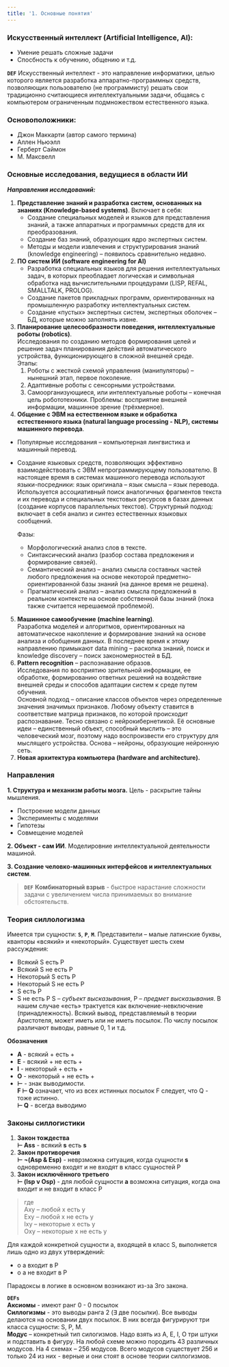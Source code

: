 ```yaml
---
title: '1. Основные понятия'
---
```


### Искусственный интеллект (Artificial Intelligence, AI):
- Умение решать сложные задачи
- Спосбность к обучению, общению и т.д.

**`DEF`** Искусственный интеллект - это направление информатики, целью которого
является разработка аппаратно-программных средств, позволяющих пользователю (не программисту)
решать свои традиционно считающиеся интеллектуальными задачи, общаясь с компьютером ограниченным
подмножеством естественного языка.

### Основоположники:
- Джон Маккарти (автор самого термина)
- Аллен Ньюэлл
- Герберт Саймон
- М. Максвелл

### Основные исследования, ведущиеся в области ИИ

***Направления исследований:***

1. **Представление знаний и разработка систем, основанных на знаниях (Knowledge-based systems)**. Включает в себя:
    - Создание специальных моделей и языков для представления знаний, а также аппаратных и программных средств для их преобразования.
    - Создание баз знаний, образующих ядро экспертных систем.
    - Методы и модели извлечения и структурирования знаний (knowledge engineering) – появилось сравнительно недавно.
2. **ПО систем ИИ (software engineering for AI)**
    - Разработка специальных языков для решения интеллектуальных задач, в которых преобладает логическая и символьная обработка над вычислительными процедурами (LISP, REFAL, SMALLTALK, PROLOG).
    - Создание пакетов прикладных программ, ориентированных на промышленную разработку интеллектуальных систем.
    - Создание «пустых» экспертных систем, экспертных оболочек – БД, которые можно заполнять извне.
3. **Планирование целесообразности поведения, интеллектуальные роботы (robotics)**.  
Исследования по созданию методов формирования целей и решение задач планирования действий автоматического устройства, функционирующего в сложной внешней среде.  
Этапы:
    1. Роботы с жесткой схемой управления (манипуляторы) – нынешний этап, первое поколение.
    2. Адаптивные роботы с сенсорными устройствами.
    3. Самоорганизующиеся, или интеллектуальные роботы – конечная цель робототехники.
Проблемы: восприятие внешней информации, машинное зрение (трёхмерное).
4. **Общение с ЭВМ на естественном языке и обработка естественного языка (natural language processing - NLP), системы машинного перевода**.
- Популярные исследования – компьютерная лингвистика и машинный перевод.
- Создание языковых средств, позволяющих эффективно взаимодействовать с ЭВМ непрограммирующему пользователю.
    В настоящее время в системах машинного перевода используют языки-посредники: язык оригинала – язык смысла – язык перевода.
    Используется ассоциативный поиск аналогичных фрагментов текста и их перевода и специальных текстовых ресурсов в базах данных (создание корпусов параллельных текстов).
    Структурный подход: включает в себя анализ и синтез естественных языковых сообщений.

    Фазы:
    - Морфологический анализ слов в тексте.
    - Синтаксический анализ (разбор состава предложения и формирование связей).
    - Семантический анализ – анализ смысла составных частей любого предложения на основе некоторой предметно-ориентированной базы знаний (на данное время не решена).
    - Прагматический анализ – анализ смысла предложений в реальном контексте на основе собственной базы знаний (пока также считается нерешаемой проблемой).
5. **Машинное самообучение (machine learning)**.  
Разработка моделей и алгоритмов, ориентированных на автоматическое накопление и формирование знаний на основе анализа и обобщения данных. В последнее время к этому направлению примыкают data mining – раскопка знаний, поиск и knowledge discovery – поиск закономерностей в БД.
6. **Pattern recognition** – распознавание образов.  
Исследования по восприятию зрительной информации, ее обработке, формированию ответных решений на воздействие внешней среды и способов адаптации систем к среде путем обучения.  
Основной подход – описание классов объектов через определенные значения значимых признаков. Любому объекту ставится в соответствие матрица признаков, по которой происходит распознавание. Тесно связано с нейрокибернетикой. Её основные идеи – единственный объект, способный мыслить – это человеческий мозг, поэтому надо воспроизвести его структуру для мыслящего устройства. Основа – нейроны, образующие нейронную сеть.
7. **Новая архитектура компьютера (hardware and architecture).**

### Направления
**1. Структура и механизм работы мозга.**
Цель - раскрытие тайны мышления.
- Построение модели данных
- Эксперименты с моделями
- Гипотезы
- Совмещение моделей

**2. Объект - сам ИИ**. Моделировние интеллектуальной деятельности машиной.

**3. Создание человко-машинных интерфейсов и интеллектуальных систем**.

>**`DEF`** **Комбинаторный взрыв** - быстрое нарастание сложности задачи с увеличением числа принимаемых во внимание обстоятельств.

### Теория силлологизма
Имеется три сущности: **`S`**, **`P`**, **`M`**. Представители – малые латинские буквы, кванторы «всякий» и «некоторый».
Существует шесть схем рассуждения:
- Всякий S есть P
- Всякий S не есть P
- Некоторый S есть P
- Некоторый S не есть P
- S есть P
- S не есть P
S – _субъект высказывания_, P – _предмет высказывания_. В нашем случае «есть» трактуется как включение-невключение (принадлежность).
Всякий вывод, представляемый в теории Аристотеля, может иметь или не иметь посылок. По числу посылок различают выводы, равные 0, 1 и т.д.

**Обозначения**
- **A** - всякий + есть +
- **E** - всякий + не есть +
- **I** - некоторый + есть +
- **O** - некоторый + не есть +
- **⊢** - знак выводимости.  
**F ⊢ Q** означает, что из всех истинных посылок F следует, что Q - тоже истинно.  
**⊢ Q** - всегда выводимо

### Законы силлогистики
1. **Закон тождества**  
**⊢ Ass** - всякий **s** есть **s**
2. **Закон противоречия**  
**⊢ ¬(Asp & Esp)** - неврзможна ситуация, когда сущности **s** одновременно входят и не входят в класс сущностей P
3. **Закон исключённого третьего**  
**⊢ (Isp v Osp)** - для любой сущности **a** возможна ситуация, когда она входит и не входит в класс P
>где  
Аxy – любой x есть y  
Еxy – любой x не есть y  
Ixy – некоторые x есть y  
Oxy – некоторые x не есть y

Для каждой конкретной сущности a, входящей в класс S, выполняется лишь одно из двух утверждений:
- o​ a входит в P
- o​ a не входит в P

Парадоксы в логике в основном возникают из-за 3го закона.

**`DEFs`**  
**Аксиомы** - имеют ранг 0 - 0 посылок  
**Силлогизмы** - это выводы ранга 2 (∃ две посылки). Все выводы делаются на основании двух посылок. В них всегда фигурируют три класса сущности: S, P, M.  
**Модус** – конкретный тип силогизмов. Надо взять из A, E, I, O три штуки и подставить в фигуру. На любой схеме можно породить 43 различных модусов. На 4 схемах – 256 модусов. Всего модусов существует
256 и только 24 из них - верные и они стоят в основе теории силлогизмов.
